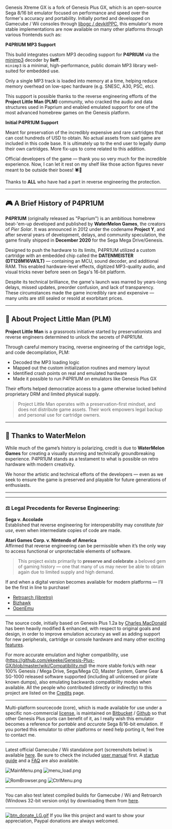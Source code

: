 Genesis Xtreme GX is a fork of Genesis Plus GX, which is an open-source Sega 8/16 bit emulator focused on performance and speed over the former's accuracy and portability. Initially ported and developped on Gamecube / Wii consoles through [libogc / devkitPPC](http://sourceforge.net/projects/devkitpro/), this emulator's more stable implementations are now available on many other platforms through various frontends such as:

**P4PRIUM MP3 Support**

This build integrates custom MP3 decoding support for **P4PRIUM** via the [minimp3](https://github.com/lieff/minimp3) decoder by **lieff**.  
`minimp3` is a minimal, high-performance, public domain MP3 library well-suited for embedded use.

Only a single MP3 track is loaded into memory at a time, helping reduce memory overhead on low-spec hardware (e.g. SNESC, A30, PSC, etc).

This support is possible thanks to the reverse engineering efforts of the **Project Little Man (PLM)** community, who cracked the audio and data structures used in Paprium and enabled emulated support for one of the most advanced homebrew games on the Genesis platform.

**Initial P4PR1UM Support**

Meant for preservation of the incredibly expensive and rare cartridges that can cost hundreds of USD to obtain. No actual assets from said game are included in this code base. It is ultimately up to the end user to legally dump their own cartridges. More fix-ups to come related to this addition.

Official developers of the game — thank you so very much for the incredible experience. Now, I can let it rest on my shelf like those action figures never meant to be outside their boxes! 🕷🏁

Thanks to **ALL** who have had a part in reverse engineering the protection.


---

## 🎮 A Brief History of P4PR1UM

**P4PR1UM** (originally released as "Paprium") is an ambitious homebrew beat-'em-up developed and published by **WaterMelon Games**, the creators of *Pier Solar*. It was announced in 2012 under the codename **Project Y**, and after several years of development, delays, and community speculation, the game finally shipped in **December 2020** for the Sega Mega Drive/Genesis.

Designed to push the hardware to its limits, P4PR1UM utilized a custom cartridge with an embedded chip called the **DATENMEISTER (DT128M16VA1LT)** — containing an MCU, sound decoder, and additional RAM. This enabled hardware-level effects, digitized MP3-quality audio, and visual tricks never before seen on Sega's 16-bit platform.

Despite its technical brilliance, the game's launch was marred by years-long delays, missed updates, preorder confusion, and lack of transparency. These circumstances made the game incredibly rare and expensive — many units are still sealed or resold at exorbitant prices.

---

## 🧠 About Project Little Man (PLM)

**Project Little Man** is a grassroots initiative started by preservationists and reverse engineers determined to unlock the secrets of P4PR1UM.

Through careful memory tracing, reverse engineering of the cartridge logic, and code decompilation, PLM:
- Decoded the MP3 loading logic
- Mapped out the custom initialization routines and memory layout
- Identified crash points on real and emulated hardware
- Made it possible to run P4PR1UM on emulators like Genesis Plus GX

Their efforts helped democratize access to a game otherwise locked behind proprietary DRM and limited physical supply.

> Project Little Man operates with a preservation-first mindset, and does not distribute game assets. Their work empowers legal backup and personal use for cartridge owners.

---

## 🙏 Thanks to WaterMelon

While much of the game’s history is polarizing, credit is due to **WaterMelon Games** for creating a visually stunning and technically groundbreaking experience. P4PR1UM stands as a testament to what is possible on retro hardware with modern creativity.

We honor the artistic and technical efforts of the developers — even as we seek to ensure the game is preserved and playable for future generations of enthusiasts.

---
---

### ⚖️ Legal Precedents for Reverse Engineering:

**Sega v. Accolade**  
Established that reverse engineering for interoperability may constitute *fair use*, even when intermediate copies of code are made.

**Atari Games Corp. v. Nintendo of America**  
Affirmed that reverse engineering can be permissible when it’s the only way to access functional or unprotectable elements of software.

> This project exists primarily to **preserve and celebrate** a beloved gem of gaming history — one that many of us may never be able to obtain again due to limited supply and high demand.

If and when a digital version becomes available for modern platforms — I’ll be the first in line to purchase!

* [Retroarch (libretro)](http://www.libretro.com)
* [Bizhawk](http://tasvideos.org/Bizhawk.html)
* [OpenEmu](http://openemu.org/)

----

The source code, initially based on Genesis Plus 1.2a by [Charles MacDonald](http://www.techno-junk.org/) has been heavily modified & enhanced, with respect to original goals and design, in order to improve emulation accuracy as well as adding support for new peripherals, cartridge or console hardware and many other exciting [features](https://github.com/ekeeke/Genesis-Plus-GX/blob/master/wiki/Features.md).

For more accurate emulation and higher compatibility, use (https://github.com/ekeeke/Genesis-Plus-GX/blob/master/wiki/Compatibility.md) the more stable fork/s with near 100% Genesis / Mega Drive, Sega/Mega CD, Master System, Game Gear & SG-1000 released software supported (including all unlicensed or pirate known dumps), also emulating backwards compatibility modes when available. All the people who contributed (directly or indirectly) to this project are listed on the [Credits](https://github.com/ekeeke/Genesis-Plus-GX/blob/master/wiki/Credits.md) page.

----

Multi-platform sourcecode (core), which is made available for use under a specific non-commercial [license](https://github.com/ekeeke/Genesis-Plus-GX/blob/master/LICENSE.txt), is maintained on [Bitbucket](https://bitbucket.org/eke/genesis-plus-gx/src/) / [Github](https://github.com/ekeeke/Genesis-Plus-GX) so that other Genesis Plus ports can benefit of it, as I really wish this emulator becomes a reference for _portable_ and _accurate_ Sega 8/16-bit emulation. If you ported this emulator to other platforms or need help porting it, feel free to contact me.

----

Latest official Gamecube / Wii standalone port (screenshots below) is available [here](https://github.com/ekeeke/Genesis-Plus-GX/tree/master/builds). Be sure to check the included [user manual](https://github.com/ekeeke/Genesis-Plus-GX/blob/master/gx/docs/README.pdf) first. A [startup guide](https://github.com/ekeeke/Genesis-Plus-GX/blob/master/wiki/Getting%20Started.md) and a [FAQ](https://github.com/ekeeke/Genesis-Plus-GX/blob/master/wiki/Frequently%20Asked%20Questions.md) are also available.

![MainMenu.png](https://bitbucket.org/repo/7AjE6M/images/3565283297-MainMenu.png)
![menu_load.png](https://bitbucket.org/repo/7AjE6M/images/164055790-menu_load.png)

![RomBrowser.png](https://bitbucket.org/repo/7AjE6M/images/1972035547-RomBrowser.png)
![CtrlMenu.png](https://bitbucket.org/repo/7AjE6M/images/2283464354-CtrlMenu.png)

----

You can also test latest compiled builds for Gamecube / Wii and Retroarch (Windows 32-bit version only) by downloading them from [here](https://github.com/ekeeke/Genesis-Plus-GX/tree/master/builds).

----

[![btn_donate_LG.gif](https://www.paypalobjects.com/en_US/i/btn/btn_donate_LG.gif)](https://www.paypal.com/cgi-bin/webscr?cmd=_s-xclick&hosted_button_id=2966212) If you like this project and want to show your appreciation, Paypal donations are always welcomed.